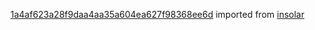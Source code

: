 [1a4af623a28f9daa4aa35a604ea627f98368ee6d](https://github.com/insolar/insolar/commit/1a4af623a28f9daa4aa35a604ea627f98368ee6d) imported from [insolar](https://github.com/insolar/insolar)
